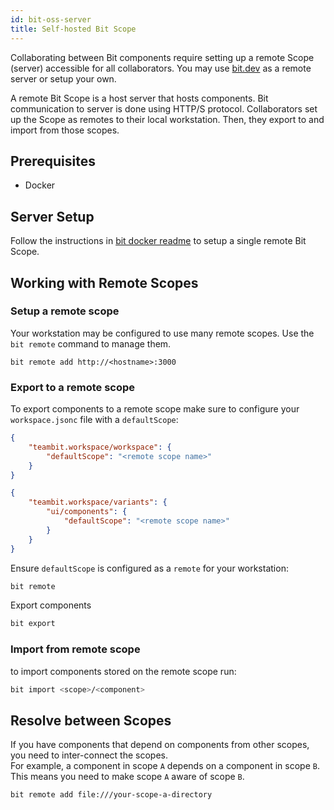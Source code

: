 ```yaml
---
id: bit-oss-server
title: Self-hosted Bit Scope
---
```


Collaborating between Bit components require setting up a remote Scope (server) accessible for all collaborators. You may use [bit.dev](https://bit.dev) as a remote server or setup your own.

A remote Bit Scope is a host server that hosts components. Bit communication to server is done using HTTP/S protocol. Collaborators set up the Scope as remotes to their local workstation. Then, they export to and import from those scopes.  

## Prerequisites

- Docker

## Server Setup

Follow the instructions in [bit docker readme](https://github.com/teambit/bit/blob/master/scripts/docker-teambit-bit) to setup a single remote Bit Scope.
## Working with Remote Scopes

### Setup a remote scope

Your workstation may be configured to use many remote scopes. Use the `bit remote` command to manage them.

```shell
bit remote add http://<hostname>:3000
```

### Export to a remote scope

To export components to a remote scope make sure to configure your `workspace.jsonc` file with a `defaultScope`:

```json title="set defaultWorkspace for a workspace
{
    "teambit.workspace/workspace": {
        "defaultScope": "<remote scope name>"
    }
}
```

```json title="set defaultWorkspace for a variant
{
    "teambit.workspace/variants": {
        "ui/components": {
            "defaultScope": "<remote scope name>"
        }
    }
}
```

Ensure `defaultScope` is configured as a `remote` for your workstation:

```sh
bit remote
```

Export components

```sh
bit export
```

### Import from remote scope

to import components stored on the remote scope run:

```sh
bit import <scope>/<component>
```

## Resolve between Scopes

If you have components that depend on components from other scopes, you need to inter-connect the scopes.  
For example, a component in scope `A` depends on a component in scope `B`. This means you need to make scope `A` aware of scope `B`.  

```shell title="Add scope B as a remote for scope A"
bit remote add file:///your-scope-a-directory
```
